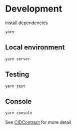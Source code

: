# Development

install dependencies

```
yarn
```

## Local environment

```
yarn server
```

## Testing

```
yarn test
```

## Console

```
yarn console
```

See [CIDContract](contracts/CIDContract.sol) for more detail

